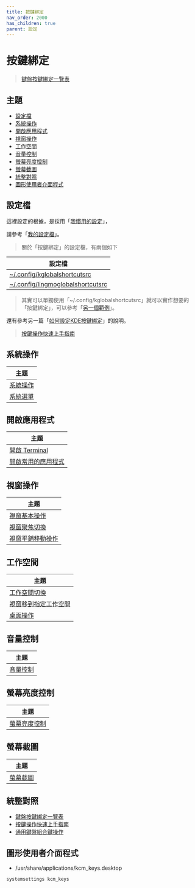 ```yaml
---
title: 按鍵綁定
nav_order: 2000
has_children: true
parent: 設定
---
```



# 按鍵綁定

> [鍵盤按鍵綁定一覽表](https://samwhelp.github.io/note-about-lingmo/read/cheatsheet/keybind.html)




## 主題

* [設定檔](#設定檔)
* [系統操作](#系統操作)
* [開啟應用程式](#開啟應用程式)
* [視窗操作](#視窗操作)
* [工作空間](#工作空間)
* [音量控制](#音量控制)
* [螢幕亮度控制](#螢幕亮度控制)
* [螢幕截圖](#螢幕截圖)
* [統整對照](#統整對照)
* [圖形使用者介面程式](#圖形使用者介面程式)




## 設定檔

這裡設定的根據，是採用「[我慣用的設定](https://github.com/samwhelp/lingmo-adjustment/tree/main/prototype/main/lingmo-config/locale/en_us/Lingmo-Dark)」，

請參考「[我的設定檔](https://github.com/samwhelp/lingmo-adjustment/tree/main/prototype/main/lingmo-config/locale/en_us/Lingmo-Dark/asset/overlay/etc/skel/.config)」。


> 關於「按鍵綁定」的設定檔，有兩個如下

| 設定檔 |
| ----- |
| [~/.config/kglobalshortcutsrc](https://github.com/samwhelp/lingmo-adjustment/blob/main/prototype/main/lingmo-config/locale/en_us/Lingmo-Dark/asset/overlay/etc/skel/.config/kglobalshortcutsrc) |
| [~/.config/lingmoglobalshortcutsrc](https://github.com/samwhelp/lingmo-adjustment/blob/main/prototype/main/lingmo-config/locale/en_us/Lingmo-Dark/asset/overlay/etc/skel/.config/lingmoglobalshortcutsrc) |


> 其實可以單獨使用「~/.config/kglobalshortcutsrc」就可以實作想要的「按鍵綁定」，可以參考「[另一個範例](https://github.com/samwhelp/lingmo-adjustment/tree/main/prototype/main/lingmo-config/locale/en_us/KglobalshortcutOnly-Lingmo-Dark)」。

還有參考另一篇「[如何設定KDE按鍵綁定](https://samwhelp.github.io/note-about-kde/read/howto/config-keybind-by-command.html)」的說明。

> [按鍵操作快速上手指南](https://samwhelp.github.io/system-modeling/read/zh_tw/quick-start)




## 系統操作

| 主題 |
| --- |
| [系統操作](keybind/system-control) |
| [系統選單](keybind/system-menu) |




## 開啟應用程式

| 主題 |
| --- |
| [開啟 Terminal](keybind/application-launch-terminal) |
| [開啟常用的應用程式](keybind/application-launch-favorite) |




## 視窗操作

| 主題 |
| --- |
| [視窗基本操作](keybind/window-control) |
| [視窗聚焦切換](keybind/window-focus) |
| [視窗平鋪移動操作](keybind/window-tiling-move) |




## 工作空間

| 主題 |
| --- |
| [工作空間切換](keybind/workspace-switch) |
| [視窗移到指定工作空間](keybind/window-move-to-workspace) |
| [桌面操作](keybind/desktop-control) |




## 音量控制

| 主題 |
| --- |
| [音量控制](keybind/volume-control) |




## 螢幕亮度控制

| 主題 |
| --- |
| [螢幕亮度控制](keybind/monitor-brightness-control) |




## 螢幕截圖

| 主題 |
| --- |
| [螢幕截圖](keybind/screenshot-control) |




## 統整對照

* [鍵盤按鍵綁定一覽表](https://samwhelp.github.io/note-about-lingmo/read/cheatsheet/keybind.html)
* [按鍵操作快速上手指南](https://samwhelp.github.io/system-modeling/read/zh_tw/quick-start)
* [通用鍵盤組合鍵操作](https://samwhelp.github.io/system-modeling/read/zh_tw/spec-keybind-common)




## 圖形使用者介面程式

* /usr/share/applications/kcm_keys.desktop

``` sh
systemsettings kcm_keys
```
